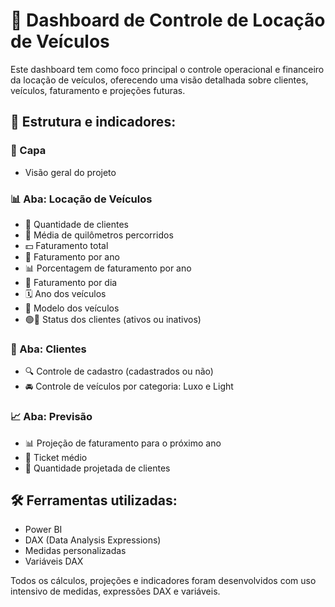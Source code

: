 # 🚗 Dashboard de Controle de Locação de Veículos

Este dashboard tem como foco principal o controle operacional e financeiro da locação de veículos, oferecendo uma visão detalhada sobre clientes, veículos, faturamento e projeções futuras.

## 📌 Estrutura e indicadores:

### 📄 Capa
- Visão geral do projeto

### 📊 Aba: Locação de Veículos
- 👥 Quantidade de clientes
- 🚙 Média de quilômetros percorridos
- 💵 Faturamento total
- 📅 Faturamento por ano
- 📊 Porcentagem de faturamento por ano
- 📆 Faturamento por dia
- 🗓️ Ano dos veículos
- 🚗 Modelo dos veículos
- 🟢🛑 Status dos clientes (ativos ou inativos)

### 🧾 Aba: Clientes
- 🔍 Controle de cadastro (cadastrados ou não)
- 🚘 Controle de veículos por categoria: Luxo e Light

### 📈 Aba: Previsão
- 📊 Projeção de faturamento para o próximo ano
- 🎯 Ticket médio
- 👥 Quantidade projetada de clientes

## 🛠️ Ferramentas utilizadas:

- Power BI
- DAX (Data Analysis Expressions)
- Medidas personalizadas
- Variáveis DAX

Todos os cálculos, projeções e indicadores foram desenvolvidos com uso intensivo de medidas, expressões DAX e variáveis.
